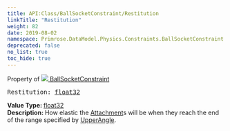 ```yaml
---
title: API:Class/BallSocketConstraint/Restitution
linkTitle: "Restitution"
weight: 82
date: 2019-08-02
namespace: Primrose.DataModel.Physics.Constraints.BallSocketConstraint.Restitution
deprecated: false
no_list: true
toc_hide: true
---
```

Property of <a href="/docs/api-reference/Class/BallSocketConstraint"><img src="/icons/silk/axle.png"/>&nbsp;BallSocketConstraint</a>
<pre class="method-declaration">
Restitution: <a class="type" href="/docs/api-reference/System/Primitives#single">float32</a></pre>
<b>Value Type: </b>
<a class="type" href="/docs/api-reference/System/Primitives#single">float32</a>
<br/>
<b>Description: </b>
How elastic the <a href="/docs/api-reference/Class/Attachment/" >Attachment</a>s will be when they reach the end of the range specified by
<a href="/docs/api-reference/Class/BallSocketConstraint/UpperAngle" >UpperAngle</a>.


